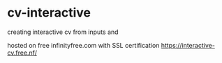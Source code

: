 # cv-interactive

creating interactive cv from inputs and

hosted on free infinityfree.com with SSL certification
https://interactive-cv.free.nf/
